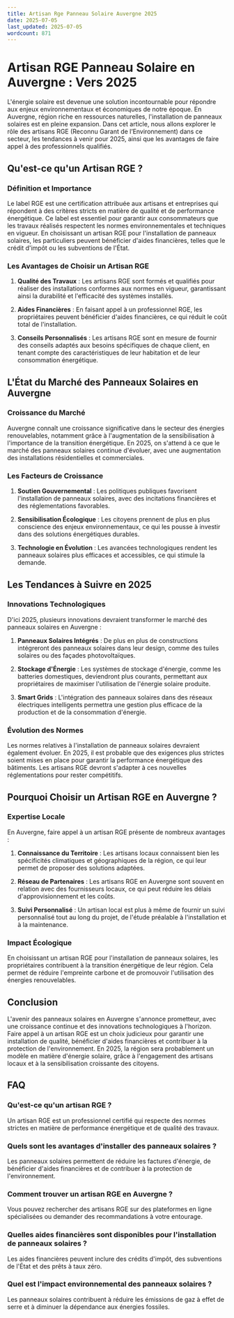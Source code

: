 ```yaml
---
title: Artisan Rge Panneau Solaire Auvergne 2025
date: 2025-07-05
last_updated: 2025-07-05
wordcount: 871
---
```


# Artisan RGE Panneau Solaire en Auvergne : Vers 2025

L'énergie solaire est devenue une solution incontournable pour répondre aux enjeux environnementaux et économiques de notre époque. En Auvergne, région riche en ressources naturelles, l'installation de panneaux solaires est en pleine expansion. Dans cet article, nous allons explorer le rôle des artisans RGE (Reconnu Garant de l’Environnement) dans ce secteur, les tendances à venir pour 2025, ainsi que les avantages de faire appel à des professionnels qualifiés.

## Qu'est-ce qu'un Artisan RGE ?

### Définition et Importance

Le label RGE est une certification attribuée aux artisans et entreprises qui répondent à des critères stricts en matière de qualité et de performance énergétique. Ce label est essentiel pour garantir aux consommateurs que les travaux réalisés respectent les normes environnementales et techniques en vigueur. En choisissant un artisan RGE pour l'installation de panneaux solaires, les particuliers peuvent bénéficier d'aides financières, telles que le crédit d'impôt ou les subventions de l'État.

### Les Avantages de Choisir un Artisan RGE

1. **Qualité des Travaux** : Les artisans RGE sont formés et qualifiés pour réaliser des installations conformes aux normes en vigueur, garantissant ainsi la durabilité et l'efficacité des systèmes installés.
   
2. **Aides Financières** : En faisant appel à un professionnel RGE, les propriétaires peuvent bénéficier d'aides financières, ce qui réduit le coût total de l'installation.

3. **Conseils Personnalisés** : Les artisans RGE sont en mesure de fournir des conseils adaptés aux besoins spécifiques de chaque client, en tenant compte des caractéristiques de leur habitation et de leur consommation énergétique.

## L'État du Marché des Panneaux Solaires en Auvergne

### Croissance du Marché

Auvergne connaît une croissance significative dans le secteur des énergies renouvelables, notamment grâce à l'augmentation de la sensibilisation à l'importance de la transition énergétique. En 2025, on s'attend à ce que le marché des panneaux solaires continue d'évoluer, avec une augmentation des installations résidentielles et commerciales.

### Les Facteurs de Croissance

1. **Soutien Gouvernemental** : Les politiques publiques favorisent l'installation de panneaux solaires, avec des incitations financières et des réglementations favorables.

2. **Sensibilisation Écologique** : Les citoyens prennent de plus en plus conscience des enjeux environnementaux, ce qui les pousse à investir dans des solutions énergétiques durables.

3. **Technologie en Évolution** : Les avancées technologiques rendent les panneaux solaires plus efficaces et accessibles, ce qui stimule la demande.

## Les Tendances à Suivre en 2025

### Innovations Technologiques

D'ici 2025, plusieurs innovations devraient transformer le marché des panneaux solaires en Auvergne :

1. **Panneaux Solaires Intégrés** : De plus en plus de constructions intégreront des panneaux solaires dans leur design, comme des tuiles solaires ou des façades photovoltaïques.

2. **Stockage d'Énergie** : Les systèmes de stockage d'énergie, comme les batteries domestiques, deviendront plus courants, permettant aux propriétaires de maximiser l'utilisation de l'énergie solaire produite.

3. **Smart Grids** : L'intégration des panneaux solaires dans des réseaux électriques intelligents permettra une gestion plus efficace de la production et de la consommation d'énergie.

### Évolution des Normes

Les normes relatives à l'installation de panneaux solaires devraient également évoluer. En 2025, il est probable que des exigences plus strictes soient mises en place pour garantir la performance énergétique des bâtiments. Les artisans RGE devront s'adapter à ces nouvelles réglementations pour rester compétitifs.

## Pourquoi Choisir un Artisan RGE en Auvergne ?

### Expertise Locale

En Auvergne, faire appel à un artisan RGE présente de nombreux avantages :

1. **Connaissance du Territoire** : Les artisans locaux connaissent bien les spécificités climatiques et géographiques de la région, ce qui leur permet de proposer des solutions adaptées.

2. **Réseau de Partenaires** : Les artisans RGE en Auvergne sont souvent en relation avec des fournisseurs locaux, ce qui peut réduire les délais d'approvisionnement et les coûts.

3. **Suivi Personnalisé** : Un artisan local est plus à même de fournir un suivi personnalisé tout au long du projet, de l'étude préalable à l'installation et à la maintenance.

### Impact Écologique

En choisissant un artisan RGE pour l'installation de panneaux solaires, les propriétaires contribuent à la transition énergétique de leur région. Cela permet de réduire l'empreinte carbone et de promouvoir l'utilisation des énergies renouvelables.

## Conclusion

L'avenir des panneaux solaires en Auvergne s'annonce prometteur, avec une croissance continue et des innovations technologiques à l'horizon. Faire appel à un artisan RGE est un choix judicieux pour garantir une installation de qualité, bénéficier d'aides financières et contribuer à la protection de l'environnement. En 2025, la région sera probablement un modèle en matière d'énergie solaire, grâce à l'engagement des artisans locaux et à la sensibilisation croissante des citoyens.

## FAQ

### Qu'est-ce qu'un artisan RGE ?

Un artisan RGE est un professionnel certifié qui respecte des normes strictes en matière de performance énergétique et de qualité des travaux.

### Quels sont les avantages d'installer des panneaux solaires ?

Les panneaux solaires permettent de réduire les factures d'énergie, de bénéficier d'aides financières et de contribuer à la protection de l'environnement.

### Comment trouver un artisan RGE en Auvergne ?

Vous pouvez rechercher des artisans RGE sur des plateformes en ligne spécialisées ou demander des recommandations à votre entourage.

### Quelles aides financières sont disponibles pour l'installation de panneaux solaires ?

Les aides financières peuvent inclure des crédits d'impôt, des subventions de l'État et des prêts à taux zéro.

### Quel est l'impact environnemental des panneaux solaires ?

Les panneaux solaires contribuent à réduire les émissions de gaz à effet de serre et à diminuer la dépendance aux énergies fossiles.